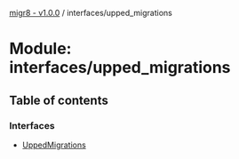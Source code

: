 [migr8 - v1.0.0](../README.md) / interfaces/upped_migrations

# Module: interfaces/upped_migrations

## Table of contents

### Interfaces

- [UppedMigrations](../interfaces/interfaces_upped_migrations.UppedMigrations.md)
